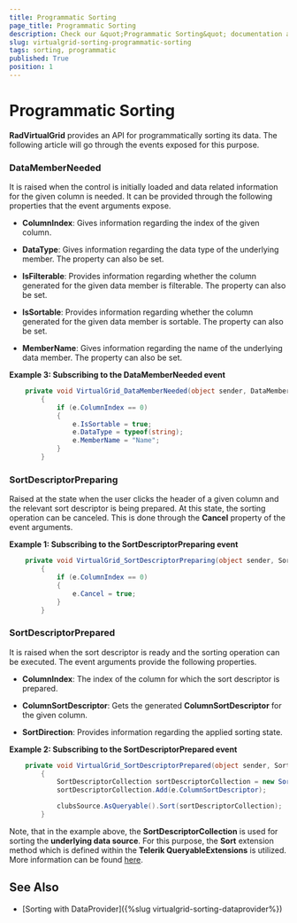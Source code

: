 ```yaml
---
title: Programmatic Sorting
page_title: Programmatic Sorting
description: Check our &quot;Programmatic Sorting&quot; documentation article for the RadVirtualGrid {{ site.framework_name }} control.
slug: virtualgrid-sorting-programmatic-sorting
tags: sorting, programmatic
published: True
position: 1
---
```


# Programmatic Sorting

__RadVirtualGrid__ provides an API for programmatically sorting its data. The following article will go through the events exposed for this purpose.

### DataMemberNeeded

It is raised when the control is initially loaded and data related information for the given column is needed. It can be provided through the following properties that the event arguments expose.

* __ColumnIndex__: Gives information regarding the index of the given column.

* __DataType__: Gives information regarding the data type of the underlying member. The property can also be set.

* __IsFilterable__: Provides information regarding whether the column generated for the given data member is filterable. The property can also be set.

* __IsSortable__: Provides information regarding whether the column generated for the given data member is sortable. The property can also be set.

* __MemberName__: Gives information regarding the name of the underlying data member. The property can also be set.

__Example 3: Subscribing to the DataMemberNeeded event__

```C#
	private void VirtualGrid_DataMemberNeeded(object sender, DataMemberEventArgs e)
        {
            if (e.ColumnIndex == 0)
            {
                e.IsSortable = true;
                e.DataType = typeof(string);
                e.MemberName = "Name";
            }
        }
```

### SortDescriptorPreparing

Raised at the state when the user clicks the header of a given column and the relevant sort descriptor is being prepared. At this state, the sorting operation can be canceled. This is done through the __Cancel__ property of the event arguments.

__Example 1: Subscribing to the SortDescriptorPreparing event__

```C#
	private void VirtualGrid_SortDescriptorPreparing(object sender, SortingEventArgs e)
        {
            if (e.ColumnIndex == 0)
            {
                e.Cancel = true;
            }
        }
```

### SortDescriptorPrepared

It is raised when the sort descriptor is ready and the sorting operation can be executed. The event arguments provide the following properties.

* __ColumnIndex__: The index of the column for which the sort descriptor is prepared.

* __ColumnSortDescriptor__: Gets the generated __ColumnSortDescriptor__ for the given column.

* __SortDirection__: Provides information regarding the applied sorting state.

__Example 2: Subscribing to the SortDescriptorPrepared event__

```C#
	private void VirtualGrid_SortDescriptorPrepared(object sender, SortedEventArgs e)
        {
            SortDescriptorCollection sortDescriptorCollection = new SortDescriptorCollection();
            sortDescriptorCollection.Add(e.ColumnSortDescriptor);

            clubsSource.AsQueryable().Sort(sortDescriptorCollection);
        }
```

Note, that in the example above, the __SortDescriptorCollection__ is used for sorting the __underlying data source__. For this purpose, the __Sort__ extension method which is defined within the __Telerik QueryableExtensions__ is utilized. More information can be found [here](https://docs.telerik.com/devtools/wpf/api/telerik.windows.data.queryableextensions#Telerik_Windows_Data_QueryableExtensions_Sort_System_Linq_IQueryable_Telerik_Windows_Data_SortDescriptorCollection_). 

## See Also

* [Sorting with DataProvider]({%slug virtualgrid-sorting-dataprovider%})